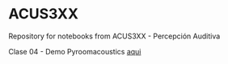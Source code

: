 # ACUS3XX
Repository for notebooks from ACUS3XX - Percepción Auditiva


Clase 04 - Demo Pyroomacoustics [aqui](https://nbviewer.org/github/LCAV/pyroomacoustics/blob/master/notebooks/pyroomacoustics_demo.ipynb)